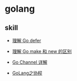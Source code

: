 
# golang

## skill

+ [理解 Go defer](https://sanyuesha.com/2017/07/23/go-defer/)

+ [理解 Go make 和 new 的区别](https://sanyuesha.com/2017/07/26/go-make-and-new/)

+ [Go Channel 详解](https://colobu.com/2016/04/14/Golang-Channels/)

+ [GoLang之协程](https://www.cnblogs.com/chenny7/p/4498322.html)

